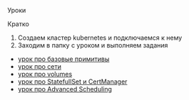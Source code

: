 Уроки

Кратко

1) Создаем кластер kubernetes и подключаемся к нему
2) Заходим в папку с уроком и выполняем задания


- [урок про базовые примитивы](lesson-1/)
- [урок про сети](lesson-2/)
- [урок про volumes](lesson-3/)
- [урок про StatefullSet и CertManager](lesson-4/)
- [урок про Advanced Scheduling](lesson-5/)
